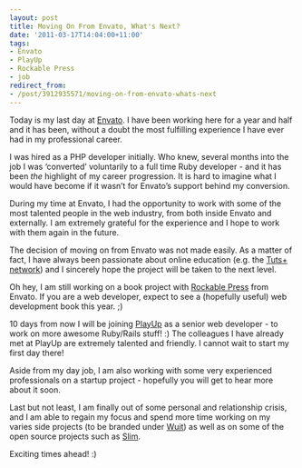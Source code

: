 ```yaml
---
layout: post
title: Moving On From Envato, What's Next?
date: '2011-03-17T14:04:00+11:00'
tags:
- Envato
- PlayUp
- Rockable Press
- job
redirect_from:
- /post/3912935571/moving-on-from-envato-whats-next
---
```

Today is my last day at [Envato](http://envato.com/). I have been working here for a year and half and it has been, without a doubt the most fulfilling experience I have ever had in my professional career.

I was hired as a PHP developer initially. Who knew, several months into the job I was ‘converted’ voluntarily to a full time Ruby developer - and it has been _the_ highlight of my career progression. It is hard to imagine what I would have become if it wasn’t for Envato’s support behind my conversion.

During my time at Envato, I had the opportunity to work with some of the most talented people in the web industry, from both inside Envato and externally. I am extremely grateful for the experience and I hope to work with them again in the future.

The decision of moving on from Envato was not made easily. As a matter of fact, I have always been passionate about online education (e.g. the [Tuts+ network](http://tutsplus.com/)) and I sincerely hope the project will be taken to the next level.


Oh hey, I am still working on a book project with [Rockable Press](http://rockablepress.com/) from Envato. If you are a web developer, expect to see a (hopefully useful) web development book this year. ;)

10 days from now I will be joining [PlayUp](http://playup.com/) as a senior web developer - to work on more awesome Ruby/Rails stuff! :) The colleagues I have already met at PlayUp are extremely talented and friendly. I cannot wait to start my first day there!

Aside from my day job, I am also working with some very experienced professionals on a startup project - hopefully you will get to hear more about it soon.

Last but not least, I am finally out of some personal and relationship crisis, and I am able to regain my focus and spend more time working on my varies side projects (to be branded under [Wuit](http://wuit.com/)) as well as on some of the open source projects such as [Slim](http://slim-lang.com/).

Exciting times ahead! :)

